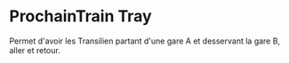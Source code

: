 # ProchainTrain Tray
Permet d'avoir les Transilien partant d'une gare A et desservant la gare B, aller et retour.
